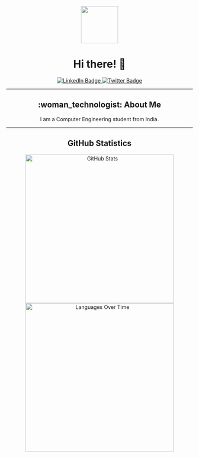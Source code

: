 <div align="center">
  <img src="https://media.giphy.com/media/M9gbBd9nbDrOTu1Mqx/giphy.gif" width="100"/>
  <h1>Hi there! 👋</h1>
</div>

<div align="center">
  <a href="http://www.linkedin.com/in/isha-bule-23a51820b">
    <img src="https://img.shields.io/badge/LinkedIn-blue?style=for-the-badge&logo=linkedin&logoColor=white" alt="LinkedIn Badge"/>
  </a>
  <a href="https://twitter.com/BuleIsha?t=6yVoEI64la2S8_qlZa2mSg&s=08">
    <img src="https://img.shields.io/badge/Twitter-green?style=for-the-badge&logo=twitter&logoColor=white" alt="Twitter Badge"/>
  </a>
</div>

<hr>

<div align="center">
  <h2>:woman_technologist: About Me</h2>
  <p>I am a Computer Engineering student from India.</p>
</div>

<hr>

<div align="center">
  <h2>GitHub Statistics</h2>
  <div style="display: flex; flex-direction: column; align-items: center;">
    <a href="https://stats.quine.sh/isha-73/github?theme=dark">
      <img src="https://stats.quine.sh/isha-73/github?theme=dark" alt="GitHub Stats" width="400" />
    </a>
    <a href="https://stats.quine.sh/isha-73/languages-over-time?theme=dark">
      <img src="https://stats.quine.sh/isha-73/languages-over-time?theme=dark" alt="Languages Over Time" width="400" />
    </a>
  </div>
</div>
